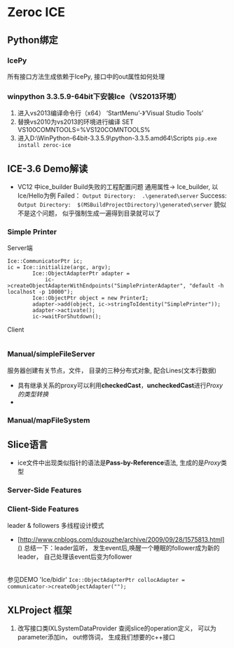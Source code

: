 # Zeroc ICE
## Python绑定
### IcePy
所有接口方法生成依赖于IcePy, 接口中的out属性如何处理
### winpython 3.3.5.9-64bit下安装Ice（VS2013环境）
1. 进入vs2013编译命令行（x64）
‘StartMenu’-》‘Visual Studio Tools’
2. 替换vs2010为vs2013的环境进行编译
SET VS100COMNTOOLS=%VS120COMNTOOLS%
3. 进入D:\WinPython-64bit-3.3.5.9\python-3.3.5.amd64\Scripts
`pip.exe install zeroc-ice`


## ICE-3.6 Demo解读
- VC12 中ice_builder Build失败的工程配置问题
通用属性-> Ice_builder, 以Ice/Hello为例
Failed：
`Output Directory:	.\generated\server`
Success:
`Output Directory:	$(MSBuildProjectDirectory)\generated\server`
貌似不是这个问题， 似乎强制生成一遍得到目录就可以了

### Simple Printer
Server端
```
Ice::CommunicatorPtr ic;
ic = Ice::initialize(argc, argv);
        Ice::ObjectAdapterPtr adapter =
            ic->createObjectAdapterWithEndpoints("SimplePrinterAdapter", "default -h localhost -p 10000");
        Ice::ObjectPtr object = new PrinterI;
        adapter->add(object, ic->stringToIdentity("SimplePrinter"));
        adapter->activate();
        ic->waitForShutdown();
```
Client
```
```
### Manual/simpleFileServer
服务器创建有关节点，文件， 目录的三种分布式对象, 配合Lines(文本行数据)

- 具有继承关系的proxy可以利用**checkedCast**，**uncheckedCast**进行*Proxy的类型转换*
- 
### Manual/mapFileSystem


## Slice语言
- ice文件中出现类似指针的语法是**Pass-by-Reference**语法, 生成的是*Proxy*类型

### Server-Side Features

### Client-Side Features
leader & followers 多线程设计模式
- [http://www.cnblogs.com/duzouzhe/archive/2009/09/28/1575813.html]()
总结一下：leader监听， 发生event后,唤醒一个睡眠的follower成为新的leader， 自己处理该event后变为follower


### 


###### 
参见DEMO 'Ice/bidir'
`Ice::ObjectAdapterPtr collocAdapter = communicator->createObjectAdapter("");`

## XLProject 框架
1. 改写接口类IXLSystemDataProvider
查阅slice的operation定义， 可以为parameter添加in， out修饰词， 生成我们想要的c++接口
